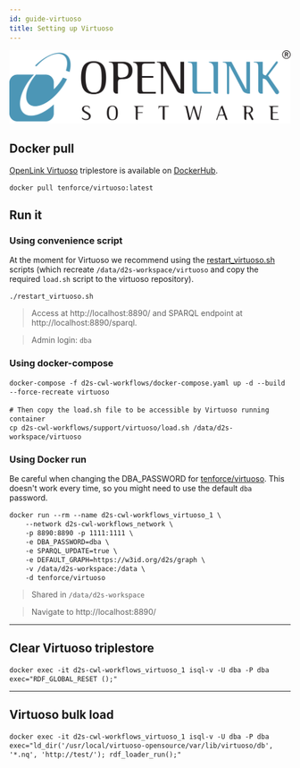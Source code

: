 ```yaml
---
id: guide-virtuoso
title: Setting up Virtuoso
---
```


[![OpenLink Virtuoso](/img/openlink-virtuoso.png)](https://virtuoso.openlinksw.com/)

## Docker pull

[OpenLink Virtuoso](https://virtuoso.openlinksw.com/) triplestore is available on [DockerHub](https://hub.docker.com/r/tenforce/virtuoso).

```shell
docker pull tenforce/virtuoso:latest
```

## Run it

### Using convenience script

At the moment for Virtuoso we recommend using the [restart_virtuoso.sh](https://github.com/MaastrichtU-IDS/d2s-transform-template/blob/master/restart_virtuoso.sh) scripts (which recreate `/data/d2s-workspace/virtuoso` and copy the required `load.sh` script to the virtuoso repository).

```shell
./restart_virtuoso.sh
```

> Access at http://localhost:8890/ and SPARQL endpoint at http://localhost:8890/sparql.

> Admin login: `dba`

### Using docker-compose

```shell
docker-compose -f d2s-cwl-workflows/docker-compose.yaml up -d --build --force-recreate virtuoso
  
# Then copy the load.sh file to be accessible by Virtuoso running container
cp d2s-cwl-workflows/support/virtuoso/load.sh /data/d2s-workspace/virtuoso
```

### Using Docker run

Be careful when changing the DBA_PASSWORD for [tenforce/virtuoso](tenforce/virtuoso). This doesn't work every time, so you might need to use the default `dba` password.

```shell
docker run --rm --name d2s-cwl-workflows_virtuoso_1 \
	--network d2s-cwl-workflows_network \
    -p 8890:8890 -p 1111:1111 \
    -e DBA_PASSWORD=dba \
    -e SPARQL_UPDATE=true \
    -e DEFAULT_GRAPH=https://w3id.org/d2s/graph \
    -v /data/d2s-workspace:/data \
    -d tenforce/virtuoso
```

> Shared in `/data/d2s-workspace`

> Navigate to http://localhost:8890/

---

## Clear Virtuoso triplestore

```shell
docker exec -it d2s-cwl-workflows_virtuoso_1 isql-v -U dba -P dba exec="RDF_GLOBAL_RESET ();"
```

---

## Virtuoso bulk load

```shell
docker exec -it d2s-cwl-workflows_virtuoso_1 isql-v -U dba -P dba exec="ld_dir('/usr/local/virtuoso-opensource/var/lib/virtuoso/db', '*.nq', 'http://test/'); rdf_loader_run();"
```
